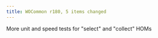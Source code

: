 ```yaml
---
title: WOCommon r180, 5 items changed
---
```


More unit and speed tests for "select" and "collect" HOMs
